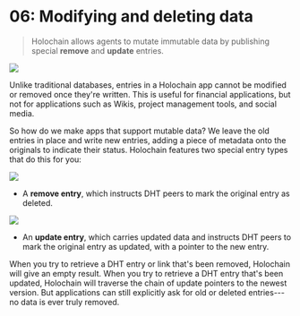 # 06: Modifying and deleting data

> Holochain allows agents to mutate immutable data by publishing special **remove** and **update** entries.

![](https://i.imgur.com/fLamuNE.png)

Unlike traditional databases, entries in a Holochain app cannot be modified or removed once they're written. This is useful for financial applications, but not for applications such as Wikis, project management tools, and social media.

So how do we make apps that support mutable data? We leave the old entries in place and write new entries, adding a piece of metadata onto the originals to indicate their status. Holochain features two special entry types that do this for you:

![](https://i.imgur.com/ji7oVPW.png)

* A **remove entry**, which instructs DHT peers to mark the original entry as deleted.

![](https://i.imgur.com/sjzzntQ.png)

* An **update entry**, which carries updated data and instructs DHT peers to mark the original entry as updated, with a pointer to the new entry.

When you try to retrieve a DHT entry or link that's been removed, Holochain will give an empty result. When you try to retrieve a DHT entry that's been updated, Holochain will traverse the chain of update pointers to the newest version. But applications can still explicitly ask for old or deleted entries---no data is ever truly removed.